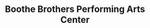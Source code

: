 ---
title: "Boothe Brothers Performing Arts Center"
url: /spanish-fork/boothe-brothers-performing-arts-center/
shop: Musik
---